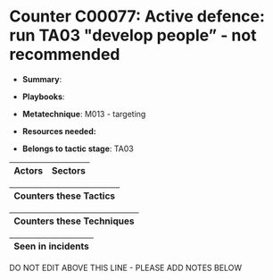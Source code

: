 # Counter C00077: Active defence: run TA03 "develop people” - not recommended

* **Summary**: 

* **Playbooks**: 

* **Metatechnique**: M013 - targeting

* **Resources needed:** 

* **Belongs to tactic stage**: TA03


| Actors | Sectors |
| ------ | ------- |



| Counters these Tactics |
| ---------------------- |



| Counters these Techniques |
| ------------------------- |



| Seen in incidents |
| ----------------- |


DO NOT EDIT ABOVE THIS LINE - PLEASE ADD NOTES BELOW